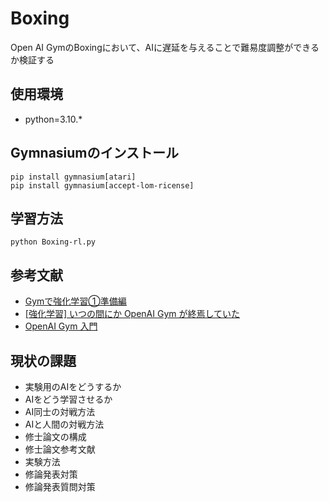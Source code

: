 # Boxing
Open AI GymのBoxingにおいて、AIに遅延を与えることで難易度調整ができるか検証する

## 使用環境

- python=3.10.*

## Gymnasiumのインストール
```
pip install gymnasium[atari]
pip install gymnasium[accept-lom-ricense]
```

## 学習方法
```
python Boxing-rl.py
```

## 参考文献

- [Gymで強化学習①準備編](https://note.com/kikaben/n/n57584c49d5c2)
- [[強化学習] いつの間にか OpenAI Gym が終焉していた](https://zenn.dev/ymd_h/articles/dd3bce4199e2ba)
- [OpenAI Gym 入門](https://qiita.com/ishizakiiii/items/75bc2176a1e0b65bdd16)
  

## 現状の課題
- 実験用のAIをどうするか
- AIをどう学習させるか
- AI同士の対戦方法
- AIと人間の対戦方法
- 修士論文の構成
- 修士論文参考文献
- 実験方法
- 修論発表対策
- 修論発表質問対策
